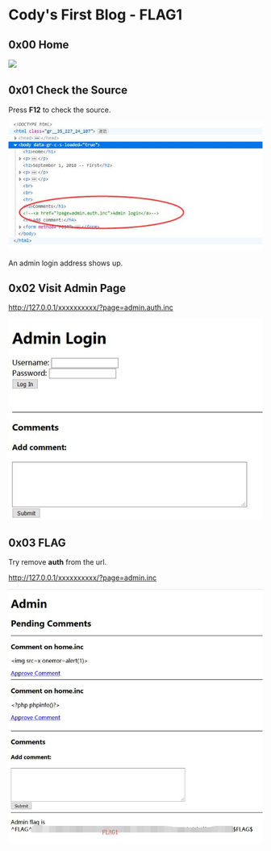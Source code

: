# Cody's First Blog - FLAG1

## 0x00 Home

![](..flag0/imgs/home.jpg)

## 0x01 Check the Source

Press **F12** to check the source.

![](./imgs/source.jpg)

An admin login address shows up.

## 0x02 Visit Admin Page

http://127.0.0.1/xxxxxxxxxx/?page=admin.auth.inc

![](./imgs/admin.jpg)

## 0x03 FLAG

Try remove **auth** from the url.

http://127.0.0.1/xxxxxxxxxx/?page=admin.inc

![](./imgs/flag.jpg)